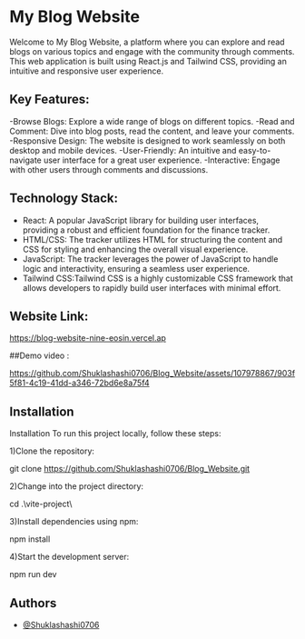 # My Blog Website
Welcome to My Blog Website, a platform where you can explore and read blogs on various topics and engage with the community through comments. This web application is built using React.js and Tailwind CSS, providing an intuitive and responsive user experience.


## Key Features:
-Browse Blogs: Explore a wide range of blogs on different topics.
-Read and Comment: Dive into blog posts, read the content, and leave your comments.
-Responsive Design: The website is designed to work seamlessly on both desktop and mobile devices.
-User-Friendly: An intuitive and easy-to-navigate user interface for a great user experience.
-Interactive: Engage with other users through comments and discussions.
## Technology Stack:
- React: A popular JavaScript library for building user interfaces, providing a robust and efficient foundation for the finance tracker.
- HTML/CSS: The tracker utilizes HTML for structuring the content and CSS for styling and enhancing the overall visual experience.
- JavaScript: The tracker leverages the power of JavaScript to handle logic and interactivity, ensuring a seamless user experience.
- Tailwind CSS:Tailwind CSS is a highly customizable CSS framework that allows developers to rapidly build user interfaces with minimal effort.

## Website Link:
https://blog-website-nine-eosin.vercel.ap

##Demo video :



https://github.com/Shuklashashi0706/Blog_Website/assets/107978867/903f5f81-4c19-41dd-a346-72bd6e8a75f4




## Installation
Installation
To run this project locally, follow these steps:

1)Clone the repository:

git clone https://github.com/Shuklashashi0706/Blog_Website.git

2)Change into the project directory:

cd .\vite-project\

3)Install dependencies using npm:

npm install


4)Start the development server:

npm run dev


## Authors
- [@Shuklashashi0706](https://blog-website-nine-eosin.vercel.app/)


